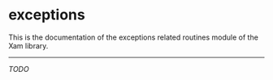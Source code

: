 # exceptions

This is the documentation of the exceptions related routines module of the Xam library.

---

*TODO*
